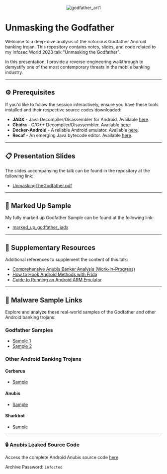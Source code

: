 <div align="center">

![godfather_art1](https://github.com/LaurieWired/InfoSecWorld2023/assets/123765654/2b569bb8-73ae-4cf3-9dab-ae77df9445f7)

</div>

# **Unmasking the Godfather**

Welcome to a deep-dive analysis of the notorious Godfather Android banking trojan. This repository contains notes, slides, and code related to my Infosec World 2023 talk "Unmasking the Godfather".  

In this presentation, I provide a reverse-engineering walkthrough to demystify one of the most contemporary threats in the mobile banking industry.

---

## :gear: **Prerequisites**

If you'd like to follow the session interactively, ensure you have these tools installed and their respective source codes downloaded:

- **JADX** - Java Decompiler/Disassembler for Android. Available [here](https://github.com/skylot/jadx).
- **Ghidra** - C/C++ Decompiler/Disassembler. Available [here](https://ghidra-sre.org/).
- **Docker-Android** - A reliable Android emulator. Available [here](https://github.com/budtmo/docker-android).
- **Recaf** - An emerging Java bytecode editor. Available [here](https://github.com/Col-E/Recaf).

---

## :clipboard: **Presentation Slides**

The slides accompanying the talk can be found in the repository at the following link:

- [UnmaskingTheGodfather.pdf](https://github.com/LaurieWired/InfoSecWorld2023/blob/main/InfoSecWorld_UnmaskingGodfather.pdf)

---

## :bug: **Marked Up Sample**

My fully marked up Godfather Sample can be found at the following link:

- [marked_up_godfather_jadx](https://github.com/LaurieWired/InfoSecWorld2023/blob/main/marked_up_godfather_a14aad1265eb3.jadx)

---

## :book: **Supplementary Resources**

Additional references to supplement the content of this talk:

- [Comprehensive Anubis Banker Analysis (Work-in-Progress)](https://www.youtube.com/watch?v=Vs9Z3NDnVT8)
- [How to Hook Android Methods with Frida](https://www.youtube.com/watch?v=RJXsvAjZl9U)
- [Guide to Running an Android ARM Emulator](https://www.youtube.com/watch?v=fTT5hxiMv6I)

---

## :microscope: **Malware Sample Links**

Explore and analyze these real-world samples of the Godfather and other Android banking trojans:

### Godfather Samples
- [Sample 1](https://bazaar.abuse.ch/sample/0b72c22517fdefd4cf0466d8d4c634ca73b7667d378be688efe131af4ac3aed8/)
- [Sample 2](https://bazaar.abuse.ch/sample/a14aad1265eb307fbe71a3a5f6e688408ce153ff19838b3c5229f26ee3ece5dd/)

### Other Android Banking Trojans
#### Cerberus
- [Sample](https://bazaar.abuse.ch/sample/c81234b6ceb3572c6d862a9313e019b98efd83165d8c085bd3e74971c66763bb/)

#### Anubis
- [Sample](https://bazaar.abuse.ch/sample/731c0da8d74adbb557a0abd4ec2aa6c61e09d429560d76549881f08e564b27cd/)

#### Sharkbot
- [Sample](https://bazaar.abuse.ch/sample/71c78101f7792fe879a082e323fed89c5e4a43132d01d3f79ed02afd8db45497/)

---

### :lock: Anubis Leaked Source Code

Access the complete Android Anubis source code [here](https://github.com/vxunderground/MalwareSourceCode/tree/main/Android).

Archive Password: `infected`
